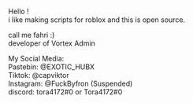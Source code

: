 Hello !  
i like making scripts for roblox and this is open source.  

call me fahri :)  
developer of Vortex Admin  

My Social Media:  
Pastebin: @EXOTIC_HUBX  
Tiktok: @capviktor  
Instagram: @FuckByfron (Suspended)  
discord: tora4172#0 or Tora4172#0  

